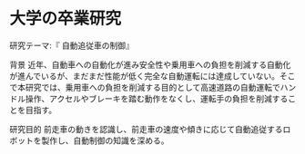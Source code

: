 # 大学の卒業研究
研究テーマ:『 自動追従車の制御』

背景
近年、自動車への自動化が進み安全性や乗用車への負担を削減する自動化が進んでいるが、まだまだ性能が低く完全な自動運転には達成していない。そこで本研究では、乗用車への負担を削減する目的として高速道路の自動運転でハンドル操作、アクセルやブレーキを踏む動作をなくし、運転手の負担を削減することを目指す。

研究目的
前走車の動きを認識し、前走車の速度や傾きに応じて自動追従するロボットを製作し、自動制御の知識を深める。
